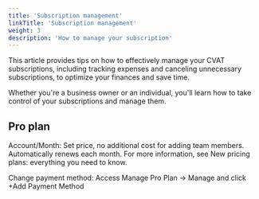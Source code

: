 ```yaml
---
title: 'Subscription management'
linkTitle: 'Subscription management'
weight: 3
description: 'How to manage your subscription'
---
```


This article provides tips on how to effectively manage your CVAT subscriptions, including tracking expenses and canceling unnecessary subscriptions, to optimize your finances and save time.

Whether you're a business owner or an individual, you'll learn how to take control of your subscriptions and manage them.

## Pro plan

Account/Month: Set price, no additional cost for adding team members. Automatically renews each month. For more information, see New pricing plans: everything you need to know.

Change payment method: Access Manage Pro Plan -> Manage and click +Add Payment Method

